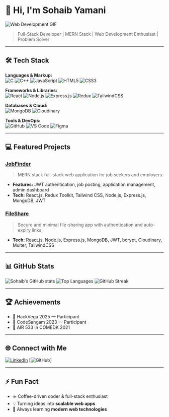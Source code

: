 # 👋 Hi, I'm Sohaib Yamani
![Web Development GIF](https://media.giphy.com/media/3o7aD2saalBwwftBIY/giphy.gif)
> Full-Stack Developer | MERN Stack | Web Development Enthusiast | Problem Solver 

---

## 🛠 Tech Stack

**Languages & Markup:**  
![C](https://img.shields.io/badge/C-00599C?style=for-the-badge&logo=c&logoColor=white)
![C++](https://img.shields.io/badge/C++-00599C?style=for-the-badge&logo=c%2B%2B&logoColor=white)
![JavaScript](https://img.shields.io/badge/JavaScript-F7DF1E?style=for-the-badge&logo=javascript&logoColor=black)
![HTML5](https://img.shields.io/badge/HTML5-E34F26?style=for-the-badge&logo=html5&logoColor=white)
![CSS3](https://img.shields.io/badge/CSS3-1572B6?style=for-the-badge&logo=css3&logoColor=white)

**Frameworks & Libraries:**  
![React](https://img.shields.io/badge/React-61DAFB?style=for-the-badge&logo=react&logoColor=black)
![Node.js](https://img.shields.io/badge/Node.js-339933?style=for-the-badge&logo=node.js&logoColor=white)
![Express.js](https://img.shields.io/badge/Express.js-000000?style=for-the-badge)
![Redux](https://img.shields.io/badge/Redux-764ABC?style=for-the-badge&logo=redux&logoColor=white)
![TailwindCSS](https://img.shields.io/badge/TailwindCSS-06B6D4?style=for-the-badge&logo=tailwind-css&logoColor=white)

**Databases & Cloud:**  
![MongoDB](https://img.shields.io/badge/MongoDB-47A248?style=for-the-badge&logo=mongodb&logoColor=white)
![Cloudinary](https://img.shields.io/badge/Cloudinary-232F3E?style=for-the-badge&logo=cloudinary&logoColor=white)

**Tools & DevOps:**  
![GitHub](https://img.shields.io/badge/GitHub-181717?style=for-the-badge&logo=github&logoColor=white)
![VS Code](https://img.shields.io/badge/VS%20Code-007ACC?style=for-the-badge&logo=visual-studio-code&logoColor=white)
![Figma](https://img.shields.io/badge/Figma-F24E1E?style=for-the-badge&logo=figma&logoColor=white)

---

## 💻 Featured Projects

### **[JobFinder](#)**
> MERN stack full-stack web application for job seekers and employers.  
- **Features:** JWT authentication, job posting, application management, admin dashboard  
- **Tech:** React.js, Redux Toolkit, Tailwind CSS, Node.js, Express.js, MongoDB, JWT  

### **[FileShare](#)**
> Secure and minimal file-sharing app with authentication and auto-expiry links.  
- **Tech:** React.js, Node.js, Express.js, MongoDB, JWT, bcrypt, Cloudinary, Multer, TailwindCSS  

---

## 📊 GitHub Stats
![Sohaib's GitHub stats](https://github-readme-stats.vercel.app/api?username=yamani2004&show_icons=true&theme=radical)
![Top Languages](https://github-readme-stats.vercel.app/api/top-langs/?username=yamani2004&layout=compact&theme=radical)
![GitHub Streak](https://github-readme-streak-stats.herokuapp.com/?user=yamani2004&theme=radical)

---

## 🏆 Achievements
- 🏅 HackVega 2025 — Participant  
- 🏅 CodeSangam 2023 — Participant  
- 🏅 AIR 533 in COMEDK 2021  

---

## 🌐 Connect with Me
[![LinkedIn](https://img.shields.io/badge/LinkedIn-SohaibYamani-0077B5?style=for-the-badge&logo=linkedin&logoColor=white)](https://www.linkedin.com/in/sohaib-yamani-5b352a269/)
[![GitHub](https://img.shields.io/badge/GitHub-yamani2004-181717?style=for-the-badge&logo=github&logoColor=white)]

---

## ⚡ Fun Fact
- ☕ Coffee-driven coder & full-stack enthusiast  
- 💡 Turning ideas into **scalable web apps**  
- 🌱 Always learning **modern web technologies**
